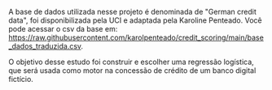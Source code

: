 A base de dados utilizada nesse projeto é denominada de "German credit data", foi disponibilizada pela UCI e adaptada pela Karoline Penteado. Você pode acessar o csv da base em: https://raw.githubusercontent.com/karolpenteado/credit_scoring/main/base_dados_traduzida.csv.

O objetivo desse estudo foi construir e escolher uma regressão logística, que será usada como motor na concessão de crédito de um banco digital fictício.
